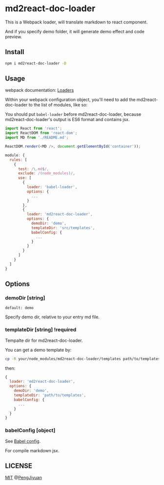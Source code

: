# md2react-doc-loader

This is a Webpack loader, will translate markdown to react component.

And if you specify demo folder, it will generate demo effect and code preview.

## Install

```bash
npm i md2react-doc-loader -D
```

## Usage

webpack documentation: [Loaders](https://webpack.js.org/loaders/)

Within your webpack configuration object, you'll need to add the md2react-doc-loader to the list of modules, like so:

You should put `babel-loader` before md2react-doc-loader, because md2react-doc-loader's output is ES6 format and contains jsx.

```js
import React from 'react';
import ReactDOM from 'react-dom';
import MD from './README.md';

ReactDOM.render(<MD />, document.getElementById('container'));
```

```js
module: {
  rules: [
    {
      test: /\.md$/,
      exclude: /(node_modules)/,
      use: [
        {
          loader: 'babel-loader',
          options: {
            ...
          }
        },
        {
          loader: 'md2react-doc-loader',
          options: {
            demoDir: 'demo',
            templateDir: 'src/templates',
            babelConfig: {
              ...
            }
          }
        }
      ]
    }
  ]
}
```

## Options

### demoDir [string]

`default: demo`

Specify demo dir, relative to your entry md file.

### templateDir [string] !required

Tempalte dir for md2react-doc-loader.

You can get a demo template by:

```bash
cp -R your/node_modules/md2react-doc-loader/templates path/to/templates
```

then:

```js
{
  loader: 'md2react-doc-loader',
  options: {
    demoDir: 'demo',
    templateDir: 'path/to/templates',
    babelConfig: {
      ...
    }
  }
}
```

### babelConfig [object]

See [Babel config](https://babeljs.io/docs/en/next/options).

For compile markdown jsx.

## LICENSE

[MIT](./LICENSE) @[PengJiyuan](https://github.com/PengJiyuan)
